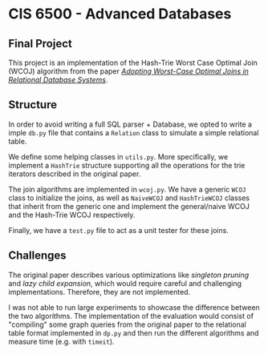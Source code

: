 # CIS 6500 - Advanced Databases

## Final Project

This project is an implementation of the Hash-Trie Worst Case Optimal Join (WCOJ) algorithm from the paper *[Adopting Worst-Case Optimal Joins in Relational Database Systems](https://db.in.tum.de/~freitag/papers/p1891-freitag.pdf)*.

## Structure

In order to avoid writing a full SQL parser + Database, we opted to write a imple `db.py` file that contains a `Relation` class to simulate a simple relational table.

We define some helping classes in `utils.py`. More specifically, we implement a `HashTrie` structure supporting all the operations for the trie iterators described in the original paper. 

The join algorithms are implemented in `wcoj.py`. We have a generic `WCOJ` class to initialize the joins, as well as `NaiveWCOJ` and `HashTrieWCOJ` classes that inherit from the generic one and implement the general/naive WCOJ and the Hash-Trie WCOJ respectively.

Finally, we have a `test.py` file to act as a unit tester for these joins.

## Challenges

The original paper describes various optimizations like *singleton pruning* and *lazy child expansion*, which would require careful and challenging implementations. Therefore, they are not implemented.

I was not able to run large experiments to showcase the difference between the two algorithms. The implementation of the evaluation would consist of "compiling" some graph queries from the original paper to the relational table format implemented in `dp.py` and then run the different algorithms and measure time (e.g. with `timeit`).